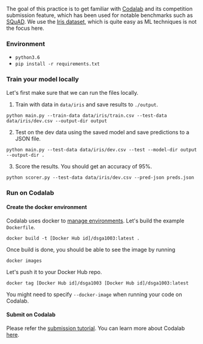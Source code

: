 The goal of this practice is to get familiar with [Codalab](https://github.com/codalab/codalab-worksheets) and its competition submission feature,
which has been used for notable benchmarks such as [SQuAD](https://rajpurkar.github.io/SQuAD-explorer/).
We use the [Iris dataset](https://archive.ics.uci.edu/ml/datasets/Iris), which is quite easy as ML techniques is not the focus here.

### Environment
- `python3.6`
- `pip install -r requirements.txt`

### Train your model locally
Let's first make sure that we can run the files locally.

1. Train with data in `data/iris` and save results to `./output`.
```
python main.py --train-data data/iris/train.csv --test-data data/iris/dev.csv --output-dir output
```
2. Test on the dev data using the saved model and save predictions to a JSON file. 
```
python main.py --test-data data/iris/dev.csv --test --model-dir output --output-dir .
```
3. Score the results. You should get an accuracy of 95%.
```
python scorer.py --test-data data/iris/dev.csv --pred-json preds.json
```

### Run on Codalab
#### Create the docker environment
Codalab uses docker to [manage environments](https://github.com/codalab/codalab-worksheets-old/wiki/Creating-Docker-Images).
Let's build the example `Dockerfile`.
```
docker build -t [Docker Hub id]/dsga1003:latest .
```
Once build is done, you should be able to see the image by running
```
docker images
```
Let's push it to your Docker Hub repo.
```
docker tag [Docker Hub id]/dsga1003 [Docker Hub id]/dsga1003:latest
```
You might need to specify `--docker-image` when running your code on Codalab.

#### Submit on Codalab
Please refer the [submission tutorial](https://worksheets.codalab.org/worksheets/0x4405ecda88c94e51a978d921986dc1be).
You can learn more about Codalab [here](https://codalab-worksheets.readthedocs.io/en/latest/).
